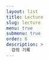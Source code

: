 ```yaml
---
layout: list
title: Lecture
slug: lecture
menu: true
submenu: true
order: 6
description: >
  강의 기록
---
```

